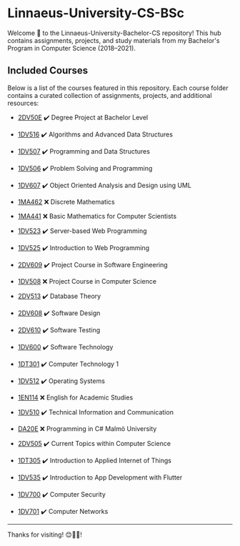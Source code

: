 # Linnaeus-University-CS-BSc

Welcome 👋 to the Linnaeus-University-Bachelor-CS repository! This hub contains assignments, projects, and study materials from my Bachelor's Program in Computer Science (2018–2021).

## Included Courses

Below is a list of the courses featured in this repository. Each course folder contains a curated collection of assignments, projects, and additional resources:


<!-- * [2DV50E](https://www.diva-portal.org/smash/record.jsf?dswid=3786&pid=diva2%3A1599824&c=1&searchType=SIMPLE&language=en&query=rashed+qazizada&af=%5B%5D&aq=%5B%5B%5D%5D&aq2=%5B%5B%5D%5D&aqe=%5B%5D&noOfRows=50&sortOrder=author_sort_asc&sortOrder2=title_sort_asc&onlyFullText=false&sf=all) :heavy_check_mark: Degree Project at Bachelor Level -->


<!-- - [Language and Logic](https://github.com/rqkohistani/1DV517) :x: 1DV517 -->
<!-- - [Software Architectures](https://github.com/rqkohistani/2DV604) :x: 2DV604 -->
* [2DV50E](https://www.diva-portal.org/smash/record.jsf?dswid=3786&pid=diva2%3A1599824&c=1&searchType=SIMPLE&language=en&query=rashed+qazizada&af=%5B%5D&aq=%5B%5D&aq2=%5B%5D&aqe=%5B%5D&noOfRows=50&sortOrder=author_sort_asc&sortOrder2=title_sort_asc&onlyFullText=false&sf=all) :heavy_check_mark: Degree Project at Bachelor Level

* [1DV516](https://github.com/rqkohistani/1DV516) :heavy_check_mark: Algorithms and Advanced Data Structures

* [1DV507](https://github.com/rqkohistani/1DV507) :heavy_check_mark: Programming and Data Structures

* [1DV506](https://github.com/rqkohistani/1DV506) :heavy_check_mark: Problem Solving and Programming

* [1DV607](https://github.com/rqkohistani/1DV607) :heavy_check_mark: Object Oriented Analysis and Design using UML

* [1MA462](https://github.com/rqkohistani/1MA462) :x: Discrete Mathematics

* [1MA441](https://github.com/rqkohistani/1MA441) :x: Basic Mathematics for Computer Scientists

* [1DV523](https://github.com/rqkohistani/1DV523) :heavy_check_mark: Server-based Web Programming

* [1DV525](https://github.com/rqkohistani/1DV525) :heavy_check_mark: Introduction to Web Programming

* [2DV609](https://github.com/rqkohistani/2DV609) :heavy_check_mark: Project Course in Software Engineering

* [1DV508](https://github.com/rqkohistani/1DV508) :x: Project Course in Computer Science

* [2DV513](https://github.com/rqkohistani/2DV513) :heavy_check_mark: Database Theory

* [2DV608](https://github.com/rqkohistani/2DV608) :heavy_check_mark: Software Design

* [2DV610](https://github.com/rqkohistani/2DV610) :heavy_check_mark: Software Testing

* [1DV600](https://github.com/rqkohistani/1DV600) :heavy_check_mark: Software Technology

* [1DT301](https://github.com/rqkohistani/1DT301) :heavy_check_mark: Computer Technology 1

* [1DV512](https://github.com/rqkohistani/1DV512) :heavy_check_mark: Operating Systems

* [1EN114](https://github.com/rqkohistani/1EN114) :x: English for Academic Studies

* [1DV510](https://github.com/rqkohistani/1DV510) :heavy_check_mark: Technical Information and Communication

* [DA20E](https://github.com/rqkohistani/DA20E) :x: Programming in C# Malmö University

* [2DV505](https://github.com/rqkohistani/2DV505) :heavy_check_mark: Current Topics within Computer Science

* [1DT305](https://github.com/rqkohistani/1DT305_Pico_W_DHT11_WeatherStation) :heavy_check_mark: Introduction to Applied Internet of Things

* [1DV535](https://github.com/rqkohistani/1DV535-Flutter) :heavy_check_mark: Introduction to App Development with Flutter

* [1DV700](https://github.com/rqkohistani/1DV700) :heavy_check_mark: Computer Security

* [1DV701](https://github.com/rqkohistani/1DV701) :heavy_check_mark: Computer Networks

---

Thanks for visiting! 😊🧭✨!
